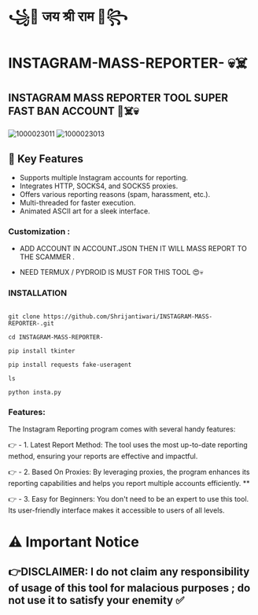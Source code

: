 # ꧁🚩 जय श्री राम 🚩꧂

# INSTAGRAM-MASS-REPORTER- 💀☠️
## INSTAGRAM MASS REPORTER TOOL SUPER FAST BAN ACCOUNT 🙏☠️💀
![1000023011](https://github.com/user-attachments/assets/10a8492b-ae5d-48ff-a055-55f4d12e7a47)
![1000023013](https://github.com/user-attachments/assets/8c286bbd-38de-4e58-9967-b67c9e8ac303)

## 🚀 Key Features
- Supports multiple Instagram accounts for reporting.
- Integrates HTTP, SOCKS4, and SOCKS5 proxies.
- Offers various reporting reasons (spam, harassment, etc.).
- Multi-threaded for faster execution.
- Animated ASCII art for a sleek interface.

### Customization :

 - ADD ACCOUNT IN ACCOUNT.JSON THEN IT WILL MASS REPORT TO THE SCAMMER  .

 - NEED TERMUX / PYDROID IS MUST FOR THIS TOOL 😍💀

### INSTALLATION 
```

git clone https://github.com/Shrijantiwari/INSTAGRAM-MASS-REPORTER-.git

cd INSTAGRAM-MASS-REPORTER-

pip install tkinter

pip install requests fake-useragent

ls

python insta.py

```
 

### Features:

 The Instagram Reporting program comes with several handy features:

👉  - 1. Latest Report Method: The tool uses the most up-to-date reporting method, ensuring your reports are effective and impactful.

👉 - 2.  Based On Proxies: By leveraging proxies, the program enhances its reporting capabilities and helps you report multiple accounts efficiently. **


👉 - 3. Easy for Beginners: You don't need to be an expert to use this tool. Its user-friendly interface makes it accessible to users of all levels. 

# ⚠️ Important Notice 

## 👉DISCLAIMER: I do not claim any responsibility of usage of this tool for malacious purposes ; do not use it to satisfy your enemity ✅  
